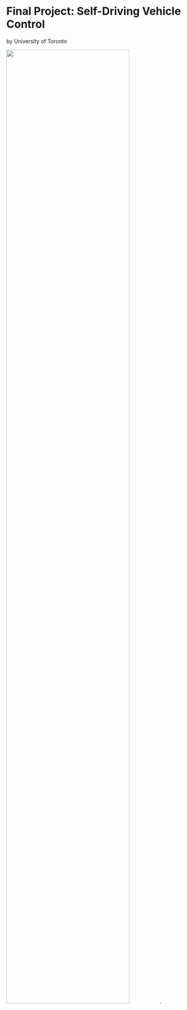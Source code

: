 # Final Project: Self-Driving Vehicle Control 
by University of Toronto

<img src="carla-driving-small.gif" width="80%">.
